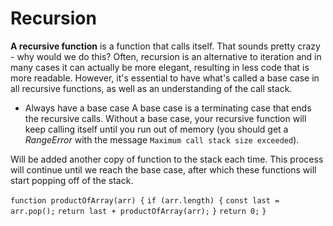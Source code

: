 # Recursion
  **A recursive function** is a function that calls itself. That sounds pretty crazy - why would we do this? Often, recursion is an alternative to iteration and in many cases it can actually be more elegant, resulting in less code that is more readable. However, it's essential to have what's called a base case in all recursive functions, as well as an understanding of the call stack.

  * Always have a base case
    A base case is a terminating case that ends the recursive calls.
    Without a base case, your recursive function will keep calling itself until you run out of memory (you should get a *RangeError* with the message `Maximum call stack size exceeded`).

  Will be added another copy of function to the stack each time. This process will continue until we reach the base case, after which these functions will start popping off of the stack.   

  `function productOfArray(arr) {`
    `if (arr.length) {`
        `const last = arr.pop();`
        `return last + productOfArray(arr);`
    `}`
    `return 0;`
  `}`